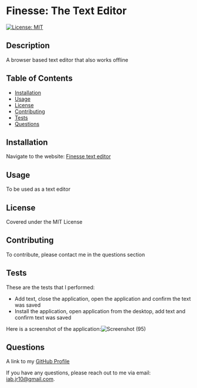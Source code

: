 
  <!-- Remove comments after generation as they are to be used as a guide to help get started-->
  # Finesse: The Text Editor

  [![License: MIT](https://img.shields.io/badge/License-MIT-yellow.svg)](https://opensource.org/licenses/MIT)

  ## Description
  A browser based text editor that also works offline
  <!-- Provide a short description explaining the what, why, and how of your project. Use the following questions as a guide:

  - What was your motivation?
  - Why did you build this project?
  - What problem did it solve?
  - What did you learn? -->

  ## Table of Contents

  <!-- Add a table of contents to make it easy for users to find what they need -->
  - [Installation](#installation)
  - [Usage](#usage)
  - [License](#license)
  - [Contributing](#contributing)
  - [Tests](#tests)
  - [Questions](#questions)


  ## Installation
  Navigate to the website: [Finesse text editor](https://finesse-text-editor-f940b0be5083.herokuapp.com/)

  <!-- What are they steps required to install your project? Provide a step-by-step description of how to get the development environment running. -->

  ## Usage
  To be used as a text editor

  <!-- Provide instructions and examples for use. Include screenshots as needed.

  To add a screenshot, create an "assets/images" folder in your repository and upload your screenshot to it. Then, using relative filepath, add it to your README using the following syntax:

  "md
  ![alt text](assets/images/screenshot.png)
  " -->
  ## License
  Covered under the MIT License


  <!-- The next section of a high-quality README file is the license. This lets other developer know what they can and cannot do with your project. If you need help choosing a license, refer to [https://choosealicense.com/](https://choosealicence.com/). -->


  ## Contributing
  To contribute, please contact me in the questions section

  <!-- If you would like other developers to contribute to your project, you can include guidelines
  for how they can do so. The Contributor Covenant(https://www.contributor-covenant.org/) is an
  industry standard, but you can always write your own.-->

  ## Tests
  These are the tests that I performed:
  - Add text, close the application, open the application and confirm the text was saved
  - Install the application, open application from the desktop, add text and confirm text was saved

  Here is a screenshot of the application:![Screenshot (95)](https://github.com/iab-19/text-editor/assets/132946236/e6d88c57-b7e7-43fa-ada2-0500ea185eaa)


  <!-- Go the extra mile and write tests for your application. Then provide examples on how to run them here. -->

  ## Questions
  A link to my [GitHub Profile](https://www.github.com/iab-19)

  If you have any questions, please reach out to me via email: iab.jr10@gmail.com.

